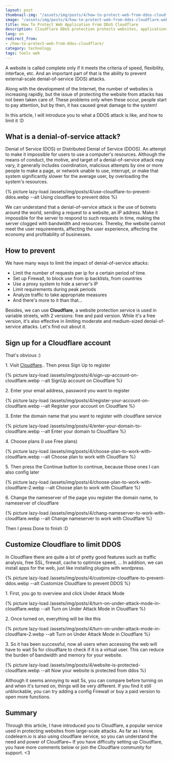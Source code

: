 ```yaml
---
layout: post
thumbnail-img: "/assets/img/posts/4/how-to-protect-web-from-ddos-cloudflare.webp"
image: "/assets/img/posts/4/how-to-protect-web-from-ddos-cloudflare.webp"
title: How To Protect Web Application From DDoS Cloudflare
description: Cloudflare DDoS protection protects websites, applications, and entire networks while guaranteeing that genuine traffic does not suffer.
lang: en
redirect_from:
- /how-to-protect-web-from-ddos-cloudflare/
category: technology
tags: tools web
---
```


A website is called complete only if it meets the criteria of speed, flexibility, interface, etc. And an important part of that is the ability to prevent external-scale denial-of-service (DOS) attacks.

Along with the development of the Internet, the number of websites is increasing rapidly, but the issue of protecting the website from attacks has not been taken care of. These problems only when these occur, people start to pay attention, but by then, it has caused great damage to the system!

In this article, I will introduce you to what a DDOS attack is like, and how to limit it :D

<div id="toc-post"></div>

## What is a denial-of-service attack?

Denial of Service (DOS) or Distributed Denial of Service (DDOS). An attempt to make it impossible for users to use a computer's resources. Although the means of conduct, the motive, and target of a denial-of-service attack may vary, it generally includes coordination, malicious attempts by one or more people to make a page, or network unable to use, interrupt, or make that system significantly slower for the average user, by overloading the system's resources.

{% picture lazy-load /assets/img/posts/4/use-cloudflare-to-prevent-ddos.webp --alt Using cloudflare to prevent ddos %}

We can understand that a denial-of-service attack is the use of botnets around the world, sending a request to a website, an IP address. Make it impossible for the server to respond to such requests in time, making the server clogged with bandwidth and resources. Thereby, the website cannot meet the user requirements, affecting the user experience, affecting the economy and profitability of businesses.


## How to prevent

We have many ways to limit the impact of denial-of-service attacks:

*    Limit the number of requests per ip for a certain period of time.
*    Set up Firewall, to block use from ip backlists, from countries
*    Use a proxy system to hide a server's IP
*    Limit requirements during peak periods
*    Analyze traffic to take appropriate measures
*    And there's more to it than that...

Besides, we can use **Cloudflare**, a website protection service is used in variable streets, with 2 versions: free and paid version. While it's a free version, it's also effective in limiting moderate and medium-sized denial-of-service attacks. Let's find out about it.

## Sign up for a Cloudflare account

That's obvious :)

1\. Visit [Cloudflare](https://www.cloudflare.com/).. Then press Sign Up to register

{% picture lazy-load /assets/img/posts/4/sign-up-account-on-cloudflare.webp --alt SignUp account on Cloudflare %}

2\. Enter your email address, password you want to register

{% picture lazy-load /assets/img/posts/4/register-your-account-on-cloudflare.webp --alt Register your account on Cloudflare %}

3\. Enter the domain name that you want to register with cloudflare service

{% picture lazy-load /assets/img/posts/4/enter-your-domain-to-cloudflare.webp --alt Enter your domain to Cloudflare %}

4\. Choose plans (I use Free plans)

{% picture lazy-load /assets/img/posts/4/choose-plan-to-work-with-cloudflare.webp --alt Choose plan to work with Cloudflare %}

5\. Then press the Continue button to continue, because those ones I can also config later

{% picture lazy-load /assets/img/posts/4/choose-plan-to-work-with-cloudflare-2.webp --alt Choose plan to work with Cloudflare %}

6\. Change the nameserver of the page you register the domain name, to nameserver of cloudflare

{% picture lazy-load /assets/img/posts/4/chang-nameserver-to-work-with-cloudflare.webp --alt Change nameserver to work with Cloudflare %}

Then I press Done to finish :D

## Customize Cloudflare to limit DDOS

In Cloudflare there are quite a lot of pretty good features such as traffic analysis, free SSL, firewall, cache to optimize speed, ... In addition, we can install apps for the web, just like installing plugins with wordpress.  

{% picture lazy-load /assets/img/posts/4/customize-cloudflare-to-prevent-ddos.webp --alt Customize Cloudflare to prevent DDOS %}

1\. First, you go to overview and click Under Attack Mode

{% picture lazy-load /assets/img/posts/4/turn-on-under-attack-mode-in-cloudflare.webp --alt Turn on Under Attack Mode in Cloudflare %}

2\. Once turned on, everything will be like this

{% picture lazy-load /assets/img/posts/4/turn-on-under-attack-mode-in-cloudflare-2.webp --alt Turn on Under Attack Mode in Cloudflare %}

3\. So it has been successful, now all users when accessing the web will have to wait 5s for cloudflare to check if it is a virtual user. This can reduce the burden of bandwidth and memory for your website. 

{% picture lazy-load /assets/img/posts/4/website-is-protected-cloudflare.webp --alt Now your website is protected from ddos %}

Although it seems annoying to wait 5s, you can compare before turning on and when it's turned on, things will be very different. If you find it still unblockable, you can try adding a config Firewall or buy a paid version to open more functions. 

## Summary

Through this article, I have introduced you to Cloudflare, a popular service used in protecting websites from large-scale attacks. As far as I know, codelearn.io is also using cloudflare service, so you can understand the need and power of Cloudflare~ If you have difficulty setting up Cloudflare, you have more comments below or join the Cloudflare community for support. <3
